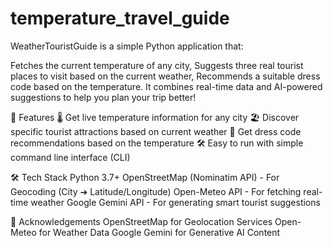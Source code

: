 # temperature_travel_guide
WeatherTouristGuide is a simple Python application that:

Fetches the current temperature of any city,
Suggests three real tourist places to visit based on the current weather,
Recommends a suitable dress code based on the temperature.
It combines real-time data and AI-powered suggestions to help you plan your trip better!


🚀 Features
🌡️ Get live temperature information for any city
🏖️ Discover specific tourist attractions based on current weather
👕 Get dress code recommendations based on the temperature
🛠️ Easy to run with simple command line interface (CLI)


🛠️ Tech Stack
Python 3.7+
OpenStreetMap (Nominatim API) - For Geocoding (City ➔ Latitude/Longitude)
Open-Meteo API - For fetching real-time weather
Google Gemini API - For generating smart tourist suggestions


🙌 Acknowledgements
OpenStreetMap for Geolocation Services
Open-Meteo for Weather Data
Google Gemini for Generative AI Content
